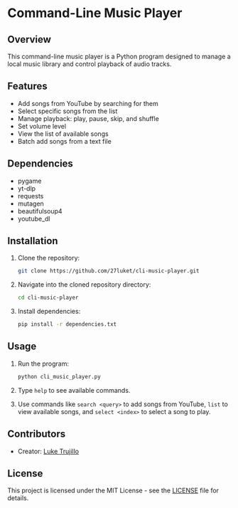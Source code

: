 # Command-Line Music Player

## Overview
This command-line music player is a Python program designed to manage a local music library and control playback of audio tracks.

## Features
- Add songs from YouTube by searching for them
- Select specific songs from the list
- Manage playback: play, pause, skip, and shuffle
- Set volume level
- View the list of available songs
- Batch add songs from a text file

## Dependencies
- pygame
- yt-dlp
- requests
- mutagen
- beautifulsoup4
- youtube_dl

## Installation
1. Clone the repository:

    ```bash
    git clone https://github.com/27luket/cli-music-player.git
    ```

2. Navigate into the cloned repository directory:

    ```bash
    cd cli-music-player
    ```

3. Install dependencies:

    ```bash
    pip install -r dependencies.txt
    ```

## Usage
1. Run the program:

    ```bash
    python cli_music_player.py
    ```

2. Type `help` to see available commands.

3. Use commands like `search <query>` to add songs from YouTube, `list` to view available songs, and `select <index>` to select a song to play.


## Contributors
- Creator: [Luke Trujillo](https://github.com/27luket)

## License
This project is licensed under the MIT License - see the [LICENSE](LICENSE) file for details.
